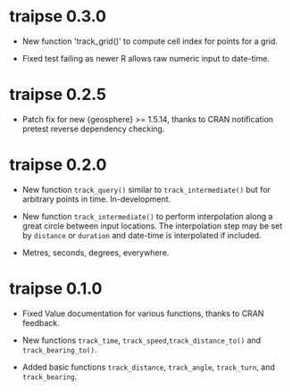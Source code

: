 # traipse 0.3.0

* New function 'track_grid()' to compute cell index for points for a grid. 

* Fixed test failing as newer R allows raw numeric input to date-time. 

# traipse 0.2.5

* Patch fix for new {geosphere} >= 1.5.14, thanks to CRAN notification pretest reverse
 dependency checking. 

# traipse 0.2.0

* New function `track_query()` similar to `track_intermediate()` but for arbitrary
 points in time. In-development. 
 
* New function `track_intermediate()` to perform interpolation along a great circle
 between input locations. The interpolation step may be set by `distance` or `duration`
 and date-time is interpolated if included. 
 
* Metres, seconds, degrees, everywhere. 

# traipse 0.1.0

* Fixed Value documentation for various functions, thanks to CRAN feedback. 

* New functions `track_time`, `track_speed`,`track_distance_to()` and `track_bearing_to()`. 

* Added basic functions `track_distance`, `track_angle`, `track_turn`, and `track_bearing`. 
